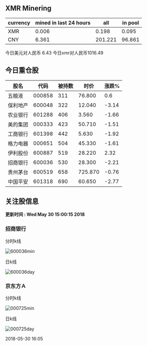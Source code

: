 ## XMR Minering

|currency|mined in last 24 hours|all|in pool|
|---|---|---|---|
|XMR|0.006|0.198|0.095|
|CNY|6.361|201.221|96.861|

今日美元对人民币 6.43	今日xmr对人民币1016.49


## 今日重仓股 

|股名|代码|被持数|时价|涨跌%|
|---|---|---|---|---|
|五粮液|000858|311|76.800|0.6|
|保利地产|600048|322|12.040|-3.14|
|农业银行|601288|406|3.560|-1.66|
|美的集团|000333|423|50.710|-1.51|
|工商银行|601398|442|5.630|-1.92|
|格力电器|000651|504|45.330|-1.61|
|伊利股份|600887|519|28.220|2.32|
|招商银行|600036|530|28.300|-2.21|
|贵州茅台|600519|658|725.870|-0.76|
|中国平安|601318|690|60.650|-2.77|

## 关注股信息
**更新时间 : Wed May 30 15:00:15 2018**
### 招商银行 
分时k线

![600036min](http://image.sinajs.cn/newchart/min/n/sh600036.gif)

日k线

![600036day](http://image.sinajs.cn/newchart/daily/n/sh600036.gif)

### 京东方Ａ 
分时k线

![000725min](http://image.sinajs.cn/newchart/min/n/sz000725.gif)

日k线

![000725day](http://image.sinajs.cn/newchart/daily/n/sz000725.gif)

2018-05-30 16:05
